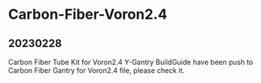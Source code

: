 # Carbon-Fiber-Voron2.4
## 20230228
Carbon Fiber Tube Kit for Voron2.4 Y-Gantry BuildGuide have been push to Carbon Fiber Gantry for Voron2.4 file, please check it.
